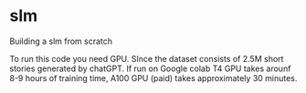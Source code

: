 # slm
Building a slm from scratch

To run this code you need GPU. SInce the dataset consists of 2.5M short stories generated by chatGPT.
If run on Google colab T4 GPU takes arounf 8-9 hours of training time, A100 GPU (paid) takes approximately 30 minutes.
